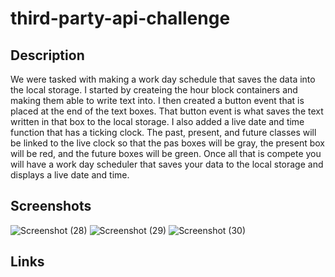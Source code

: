 # third-party-api-challenge

## Description
We were tasked with making a work day schedule that saves the data into the local storage. I started by createing the hour block containers and making them able to write text into. I then created a button event that is placed at the end of the text boxes. That button event is what saves the text written in that box to the local storage. I also added a live date and time function that has a ticking clock. The past, present, and future classes will be linked to the live clock so that the pas boxes will be gray, the present box will be red, and the future boxes will be green. Once all that is compete you will have a work day scheduler that saves your data to the local storage and displays a live date and time.

## Screenshots
![Screenshot (28)](https://github.com/acolin96/third-party-api-challenge/assets/132381469/59990000-ea30-4a09-b92c-4613751cf6ef)
![Screenshot (29)](https://github.com/acolin96/third-party-api-challenge/assets/132381469/94deff7f-9f93-4389-b8a5-08f7c68c9b5f)
![Screenshot (30)](https://github.com/acolin96/third-party-api-challenge/assets/132381469/27069840-9ea9-4534-9226-14308f4c811f)


## Links
